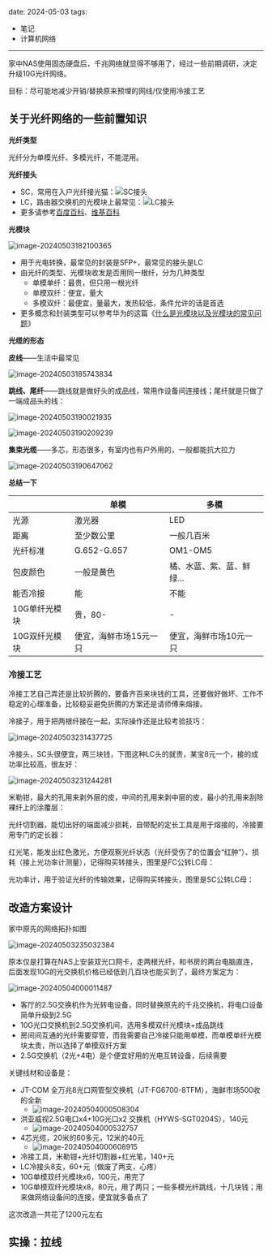 date: 2024-05-03
tags: 

- 笔记
- 计算机网络

---

家中NAS使用固态硬盘后，千兆网络就显得不够用了，经过一些前期调研，决定升级10G光纤网络。

目标：尽可能地减少开销/替换原来预埋的网线/仅使用冷接工艺

<!-- more -->



## 关于光纤网络的一些前置知识



**光纤类型**

光纤分为单模光纤、多模光纤，不能混用。



**光纤接头**

- SC，常用在入户光纤接光猫：![SC接头](_assets/垃圾佬家庭10G光纤网络升级记录/image-20240503181638529.png)
- LC，路由器交换机的光模块上最常见：![LC接头](_assets/垃圾佬家庭10G光纤网络升级记录/image-20240503181607540.png)
- 更多请参考[百度百科](https://baike.baidu.com/item/%E5%85%89%E7%BA%A4%E6%8E%A5%E5%A4%B4)、[维基百科](https://en.wikipedia.org/wiki/Optical_fiber_connector)



**光模块**



![image-20240503182100365](_assets/垃圾佬家庭10G光纤网络升级记录/image-20240503182100365.png)

- 用于光电转换，最常见的封装是SFP+，最常见的接头是LC
- 由光纤的类型、光模块收发是否用同一根纤，分为几种类型
  - 单模单纤：最贵，但只用一根光纤
  - 单模双纤：便宜，量大
  - 多模双纤：最便宜，量最大，发热较低，条件允许的话是首选
- 更多概念和封装类型可以参考华为的这篇《[什么是光模块以及光模块的常见问题](https://support.huawei.com/enterprise/zh/doc/EDOC1100130745)》



**光缆的形态**

**皮线**——生活中最常见

![image-20240503185743834](_assets/垃圾佬家庭10G光纤网络升级记录/image-20240503185743834.png)

**跳线、尾纤**——跳线就是做好头的成品线，常用作设备间连接线；尾纤就是只做了一端成品头的线：

![image-20240503190021935](_assets/垃圾佬家庭10G光纤网络升级记录/image-20240503190021935.png)

![image-20240503190209239](_assets/垃圾佬家庭10G光纤网络升级记录/image-20240503190209239.png)

**集束光缆**——多芯，形态很多，有室内也有户外用的，一般都能抗大拉力

![image-20240503190647062](_assets/垃圾佬家庭10G光纤网络升级记录/image-20240503190647062.png)





**总结一下**

|               | 单模                   | 多模                      |
| ------------- | ---------------------- | ------------------------- |
| 光源          | 激光器                 | LED                       |
| 距离          | 至少数公里             | 一般几百米                |
| 光纤标准      | G.652-G.657            | OM1-OM5                   |
| 包皮颜色      | 一般是黄色             | 橘、水蓝、紫、蓝、鲜绿... |
| 能否冷接      | 能                     | 不能                      |
| 10G单纤光模块 | 贵，80-                | -                         |
| 10G双纤光模块 | 便宜，海鲜市场15元一只 | 便宜，海鲜市场10元一只    |





### 冷接工艺

冷接工艺自己弄还是比较折腾的，要备齐百来块钱的工具，还要做好做坏、工作不稳定的心理准备，比较稳妥避免折腾的方案还是请师傅来熔接。

冷接子，用于把两根纤接在一起，实际操作还是比较考验技巧：

![image-20240503231437725](_assets/垃圾佬家庭10G光纤网络升级记录/image-20240503231437725.png)

冷接头，SC头很便宜，两三块钱，下图这种LC头的就贵，某宝8元一个，接的成功率比较高，很友好：

![image-20240503231244281](_assets/垃圾佬家庭10G光纤网络升级记录/image-20240503231244281.png)

米勒钳，最大的孔用来剥外层的皮，中间的孔用来剥中层的皮，最小的孔用来刮除裸纤上的涂覆层：



光纤切割器，能切出好的端面减少损耗，自带配的定长工具是用于熔接的，冷接要用专门的定长器：



红光笔，能发出红色激光，方便观察光纤状态（光纤受伤了的位置会“红肿”）、损耗（接上光功率计测量），记得购买转接头，图里是FC公转LC母：



光功率计，用于验证光纤的传输效果，记得购买转接头，图里是SC公转LC母：







## 改造方案设计

家中原先的网络拓扑如图

![image-20240503235032384](_assets/垃圾佬家庭10G光纤网络升级记录/image-20240503235032384.png)

原本仅是打算在NAS上安装双光口网卡，走两根光纤，和书房的两台电脑直连，后面发现10G的光交换机价格已经低到几百块也能买到了，最终方案定为：

![image-20240504000011487](_assets/垃圾佬家庭10G光纤网络升级记录/image-20240504000011487.png)

- 客厅的2.5G交换机作为光转电设备，同时替换原先的千兆交换机，将电口设备简单升级到2.5G
- 10G光口交换机到2.5G交换机间，选用多模双纤光模块+成品跳线
- 房间间互通的光纤需要穿管，而我需要自己冷接只能用单模，而单模单纤光模块太贵，所以选择了单模双纤方案
- 2.5G交换机（2光+4电）是个便宜好用的光电互转设备，后续需要

关键线材和设备是：

- JT-COM 全万兆8光口网管型交换机（JT-FG6700-8TFM），海鲜市场500收的全新
  - ![image-20240504000508304](_assets/垃圾佬家庭10G光纤网络升级记录/image-20240504000508304.png)
- 洪亚威视2.5G电口x4+10G光口x2 交换机（HYWS-SGT0204S），140元
  - ![image-20240504000532757](_assets/垃圾佬家庭10G光纤网络升级记录/image-20240504000532757.png)
- 4芯光缆，20米的60多元，12米的40元
  - ![image-20240504000608915](_assets/垃圾佬家庭10G光纤网络升级记录/image-20240504000608915.png)
- 冷接工具，米勒钳+光纤切割器+红光笔，140+元
- LC冷接头8支，60+元（做废了两支，心疼）
- 10G单模双纤光模块x6，100元，用完了
- 10G单模双纤光模块x8，80元，用了两只；一些多模光纤跳线，十几块钱；用来做网络设备间的连接，便宜就多备点了

这次改造一共花了1200元左右



## 实操：拉线






